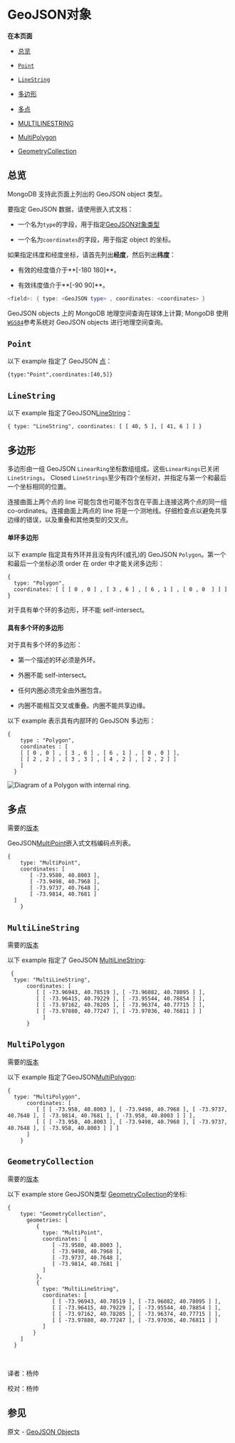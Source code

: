 # GeoJSON对象

**在本页面**

*   [总览](#概观)

*   [`Point`](#点)

*   [`LineString`](#线串)

*   [多边形](#多边形)

*   [多点](#多点)

*   [MULTILINESTRING](#id1)

*   [MultiPolygon](#id2)

*   [GeometryCollection](#id3)

## <span id="概观">总览</span>

MongoDB 支持此页面上列出的 GeoJSON object 类型。

要指定 GeoJSON 数据，请使用嵌入式文档：

*   一个名为`type`的字段，用于指定[GeoJSON对象类型](https://docs.mongodb.com/master/reference/geojson/#)

*   一个名为`coordinates`的字段，用于指定 object 的坐标。

如果指定纬度和经度坐标，请首先列出**经度**，然后列出**纬度**：

*   有效的经度值介于**[-180 180]**。

* 有效纬度值介于**[-90 90]**。

```powershell
<field>: { type: <GeoJSON type> , coordinates: <coordinates> }
```

GeoJSON objects 上的 MongoDB 地理空间查询在球体上计算; MongoDB 使用[`WGS84`](https://docs.mongodb.com/master/reference/glossary/#term-wgs84)参考系统对 GeoJSON objects 进行地理空间查询。

## <span id="点">`Point`</span>

以下 example 指定了 GeoJSON [点](https://tools.ietf.org/html/rfc7946#section-3.1.2)：

```shell
{type:"Point",coordinates:[40,5]}
```


## <span id="线串">`LineString`</span>

以下 example 指定了GeoJSON[LineString](https://tools.ietf.org/html/rfc7946#section-3.1.4)：

```shell
{ type: "LineString", coordinates: [ [ 40, 5 ], [ 41, 6 ] ] } 
```


## <span id="多边形">多边形</span>

 多边形由一组 GeoJSON `LinearRing`坐标数组组成。这些`LinearRings`已关闭`LineStrings`。 Closed `LineStrings`至少有四个坐标对，并指定与第一个和最后一个坐标相同的位置。

 连接曲面上两个点的 line 可能包含也可能不包含在平面上连接这两个点的同一组 co-ordinates。连接曲面上两点的 line 将是一个测地线。仔细检查点以避免共享边缘的错误，以及重叠和其他类型的交叉点。

#### 单环多边形

以下 example 指定具有外环并且没有内环(或孔)的 GeoJSON `Polygon`。第一个和最后一个坐标必须 order 在 order 中才能关闭多边形：

```shell
{
  type: "Polygon",
  coordinates: [ [ [ 0 , 0 ] , [ 3 , 6 ] , [ 6 , 1 ] , [ 0 , 0  ] ] ]
}
```

对于具有单个环的多边形，环不能 self-intersect。

#### 具有多个环的多边形

对于具有多个环的多边形：

* 第一个描述的环必须是外环。

* 外圈不能 self-intersect。

* 任何内圈必须完全由外圈包含。

*   内圈不能相互交叉或重叠。内圈不能共享边缘。

以下 example 表示具有内部环的 GeoJSON 多边形：

```shell
{
    type : "Polygon",
    coordinates : [
    [ [ 0 , 0 ] , [ 3 , 6 ] , [ 6 , 1 ] , [ 0 , 0 ] ],
    [ [ 2 , 2 ] , [ 3 , 3 ] , [ 4 , 2 ] , [ 2 , 2 ] ]
    ]
  }
```

![Diagram of a Polygon with internal ring.](https://docs.mongodb.com/master/_images/index-2dsphere-polygon-with-ring.bakedsvg.svg)

## <span id="多点">多点</span>

需要的[版本](https://docs.mongodb.com/master/core/2dsphere/#dsphere-v2)

GeoJSON[MultiPoint](https://tools.ietf.org/html/rfc7946#section-3.1.3)嵌入式文档编码点列表。

```shell
{
    type: "MultiPoint",
    coordinates: [
       [ -73.9580, 40.8003 ],
       [ -73.9498, 40.7968 ],
       [ -73.9737, 40.7648 ],
       [ -73.9814, 40.7681 ]
  ]
    }
```

## <span id="id1">`MultiLineString`</span>

需要的[版本](https://docs.mongodb.com/master/core/2dsphere/#dsphere-v2)

以下 example 指定了 GeoJSON [MultiLineString](https://tools.ietf.org/html/rfc7946#section-3.1.5):

```shell
 {
  type: "MultiLineString",
      coordinates: [
         [ [ -73.96943, 40.78519 ], [ -73.96082, 40.78095 ] ],
         [ [ -73.96415, 40.79229 ], [ -73.95544, 40.78854 ] ],
         [ [ -73.97162, 40.78205 ], [ -73.96374, 40.77715 ] ],
         [ [ -73.97880, 40.77247 ], [ -73.97036, 40.76811 ] ]
           ]
      }
```

## <span id="id2">`MultiPolygon`</span>

需要的[版本](https://docs.mongodb.com/master/core/2dsphere/#dsphere-v2)

以下 example 指定了GeoJSON[MultiPolygon](https://tools.ietf.org/html/rfc7946#section-3.1.7):

```shell
{
  type: "MultiPolygon",
      coordinates: [
         [ [ [ -73.958, 40.8003 ], [ -73.9498, 40.7968 ], [ -73.9737, 40.7648 ], [ -73.9814, 40.7681 ], [ -73.958, 40.8003 ] ] ],
         [ [ [ -73.958, 40.8003 ], [ -73.9498, 40.7968 ], [ -73.9737, 40.7648 ], [ -73.958, 40.8003 ] ] ]
      ]
    }
```

## <span id="id3">`GeometryCollection`</span>

需要的[版本](https://docs.mongodb.com/master/core/2dsphere/#dsphere-v2)

以下 example store GeoJSON类型 [GeometryCollection](https://tools.ietf.org/html/rfc7946#section-3.1.8)的坐标:

```shell
{
    type: "GeometryCollection",
      geometries: [
         {
           type: "MultiPoint",
           coordinates: [
              [ -73.9580, 40.8003 ],
              [ -73.9498, 40.7968 ],
              [ -73.9737, 40.7648 ],
              [ -73.9814, 40.7681 ]
           ]
         },
         {
           type: "MultiLineString",
           coordinates: [
              [ [ -73.96943, 40.78519 ], [ -73.96082, 40.78095 ] ],
              [ [ -73.96415, 40.79229 ], [ -73.95544, 40.78854 ] ],
              [ [ -73.97162, 40.78205 ], [ -73.96374, 40.77715 ] ],
              [ [ -73.97880, 40.77247 ], [ -73.97036, 40.76811 ] ]
           ]
        }
    ]
  }
```

​    

译者：杨帅

校对：杨帅

 

## 参见

原文 - [GeoJSON Objects]( https://docs.mongodb.com/manual/reference/geojson/ )

